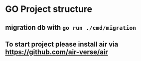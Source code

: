 # GO Project structure

## migration db with ```go run ./cmd/migration```

## To start project please install air via https://github.com/air-verse/air